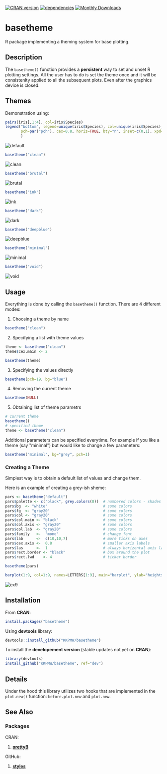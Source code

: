 [![CRAN version](http://www.r-pkg.org/badges/version/basetheme)](https://cran.r-project.org/package=basetheme)
[![dependencies](https://tinyverse.netlify.com/badge/basetheme)](https://CRAN.R-project.org/package=basetheme)
[![Monthly Downloads](https://cranlogs.r-pkg.org/badges/basetheme)](https://cranlogs.r-pkg.org/badges/basetheme)

# basetheme #

R package implementing a theming system for base plotting.

## Description ##

The `basetheme()` function provides a **persistent** way to set and unset R plotting settings.
All the user has to do is set the theme once and it will be consistenlty applied to all the subsequent plots.
Even after the graphics device is closed.

## Themes ##

Demonstration using:

```r
pairs(iris[,1:4], col=iris$Species)
legend("bottom", legend=unique(iris$Species), col=unique(iris$Species),
       pch=par("pch"), cex=0.8, horiz=TRUE, bty="n", inset=c(0,1), xpd=TRUE
       )
```

![default](https://i.imgur.com/aXSfYqW.png)

```r
basetheme("clean")
```

![clean](https://i.imgur.com/I45MqM1.png)

```r
basetheme("brutal")
```

![brutal](https://i.imgur.com/xcsMLxN.png)

```r
basetheme("ink")
```

![ink](https://i.imgur.com/P3d810w.png)

```r
basetheme("dark")
```

![dark](https://i.imgur.com/bpwa98x.png)

```r
basetheme("deepblue")
```

![deepblue](https://i.imgur.com/LlZjS98.png)

```r
basetheme("minimal")
```

![minimal](https://i.imgur.com/iHPMv5B.png)

```r
basetheme("void")
```

![void](https://i.imgur.com/oexLiVW.png)


## Usage ##

Everything is done by calling the `basetheme()` function.
There are 4 different modes:

1. Choosing a theme by name

```r
basetheme("clean")
```

2. Specifying a list with theme values

```r
theme <- basetheme("clean")
theme$cex.main <- 2

basetheme(theme)
```

3. Specifying the values directly

```r
basetheme(pch=19, bg="blue")
```

4. Removing the current theme

```r
basetheme(NULL)
```

5. Obtaining list of theme parametrs

```r
# current theme
basetheme()
# specified theme
theme <- basetheme("clean")
```

Additional parameters can be specified everytime.
For example if you like a theme (say "minimal") but would like to change a few parameters:

```r
basetheme("minimal", bg="grey", pch=1)
```


### Creating a Theme ###

Simplest way is to obtain a default list of values and change them.

Here is an example of creating a grey-ish sheme:

```r
pars <- basetheme("default")
pars$palette <- c("black", grey.colors(8))  # numbered colors - shades of grey
pars$bg  <- "white"                         # some colors
pars$fg  <- "gray20"                        # some colors
pars$col <- "gray20"                        # some colors
pars$col.main <- "black"                    # some colors
pars$col.axis <- "gray20"                   # some colors
pars$col.lab  <- "gray20"                   # some colors
pars$family   <-  "mono"                    # change font
pars$lab      <-  c(10,10,7)                # more ticks on axes
pars$cex.axis <-  0.8                       # smaller axis labels
pars$las      <-  1                         # always horizontal axis labels
pars$rect.border <- "black"                 # box around the plot
pars$rect.lwd    <- 4                       # ticker border

basetheme(pars)

barplot(1:9, col=1:9, names=LETTERS[1:9], main="barplot", ylab="heights")

```

![ex9](https://i.imgur.com/qR1T4P7.png)


## Installation ##

From **CRAN**:

```r
install.packages("basetheme")
```

Using **devtools** library:

```r
devtools::install_github("KKPMW/basetheme")
```

To install the **developement version** (stable updates not yet on **CRAN**):

```r
library(devtools)
install_github("KKPMW/basetheme", ref="dev")
```

## Details ##

Under the hood this library utilizes two hooks that are implemented in the `plot.new()` function:
`before.plot.new` and `plot.new`.

## See Also ##

### Packages ###

CRAN:

1. [**prettyB**](https://github.com/jumpingrivers/prettyB)

GitHub:

1. [**styles**](https://github.com/leehazel/styles)

